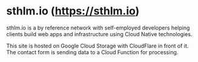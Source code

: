 # sthlm.io (https://sthlm.io)

sthlm.io is a by reference network with self-employed developers helping clients build web apps and infrastructure using Cloud Native technologies.

This site is hosted on Google Cloud Storage with CloudFlare in front of it. The contact form is sending data to a Cloud Function for processing.